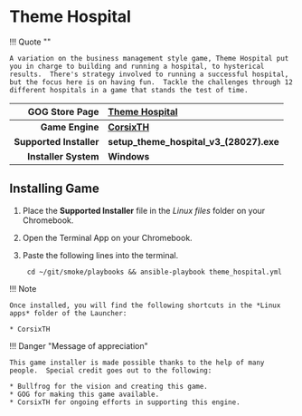 # Theme Hospital

!!! Quote ""

    A variation on the business management style game, Theme Hospital put you in charge to building and running a hospital, to hysterical results.  There's strategy involved to running a successful hospital, but the focus here is on having fun.  Tackle the challenges through 12 different hospitals in a game that stands the test of time.

| GOG Store Page | [Theme Hospital](https://www.gog.com/game/theme_hospital) |
|--:|:--|
| **Game Engine** | **[CorsixTH](https://corsixth.com/)** |
| **Supported Installer** | **setup_theme_hospital_v3_(28027).exe** |
| **Installer System** | **Windows** |

## Installing Game
1. Place the **Supported Installer** file in the *Linux files* folder on your Chromebook.
1. Open the Terminal App on your Chromebook.
1. Paste the following lines into the terminal.

        cd ~/git/smoke/playbooks && ansible-playbook theme_hospital.yml

!!! Note

    Once installed, you will find the following shortcuts in the *Linux apps* folder of the Launcher:
    
    * CorsixTH

!!! Danger "Message of appreciation"

    This game installer is made possible thanks to the help of many people.  Special credit goes out to the following:
    
    * Bullfrog for the vision and creating this game.
    * GOG for making this game available.
    * CorsixTH for ongoing efforts in supporting this engine.